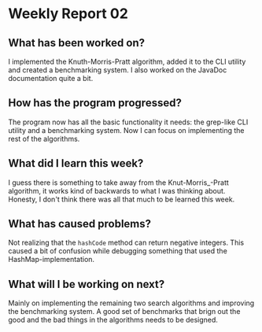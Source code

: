 # Weekly Report 02

## What has been worked on?

I implemented the Knuth-Morris-Pratt algorithm, added it to the CLI utility
and created a benchmarking system. I also worked on the JavaDoc documentation
quite a bit.

## How has the program progressed?

The program now has all the basic functionality it needs: the grep-like
CLI utility and a benchmarking system. Now I can focus on implementing the rest of the algorithms.

## What did I learn this week?

I guess there is something to take away from the Knut-Morris_-Pratt algorithm, it works kind of backwards to what I was thinking about.
Honesty, I don't think there was all that much to be learned this week.

## What has caused problems?

Not realizing that the `hashCode` method can return negative integers.
This caused a bit of confusion while debugging something that used the HashMap-implementation.

## What will I be working on next?

Mainly on implementing the remaining two search algorithms and improving the benchmarking system.
A good set of benchmarks that brign out the good and the bad things in the algorithms needs to be
designed.
